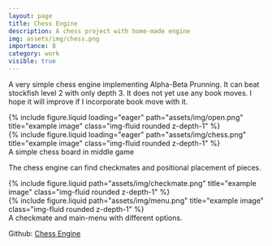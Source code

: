 ```yaml
---
layout: page
title: Chess Engine
description: A chess project with home-made engine
img: assets/img/chess.png
importance: 8
category: work
visible: true
---
```

A very simple chess engine implementing Alpha-Beta Prunning. It can beat stockfish level 2 with only depth 3. It does not yet use any book moves. I hope it will improve if I incorporate book move with it.
<div class="row">
    <div class="col-sm mt-3 mt-md-0">
        {% include figure.liquid loading="eager" path="assets/img/open.png" title="example image" class="img-fluid rounded z-depth-1" %}
    </div>
    <div class="col-sm mt-3 mt-md-0">
        {% include figure.liquid loading="eager" path="assets/img/chess.png" title="example image" class="img-fluid rounded z-depth-1" %}
    </div>
</div>
<div class="caption">
    A simple chess board in middle game
</div>

The chess engine can find checkmates and positional placement of pieces.

<div class="row justify-content-sm-center">
    <div class="col-sm-8 mt-3 mt-md-0">
        {% include figure.liquid path="assets/img/checkmate.png" title="example image" class="img-fluid rounded z-depth-1" %}
    </div>
    <div class="col-sm-4 mt-3 mt-md-0">
        {% include figure.liquid path="assets/img/menu.png" title="example image" class="img-fluid rounded z-depth-1" %}
    </div>
</div>
<div class="caption">
    A checkmate and main-menu with different options.
</div>


Github: [Chess Engine](https://github.com/SA011/Chess)
